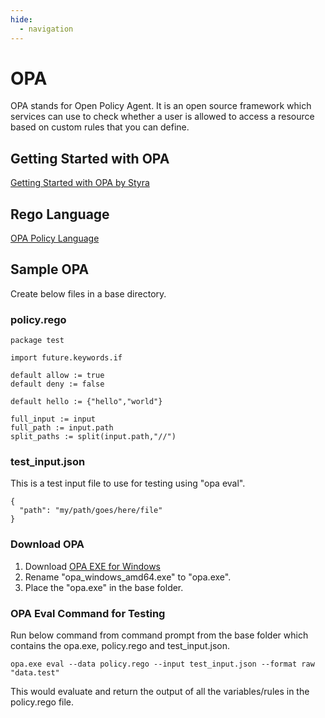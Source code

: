 ```yaml
---
hide:
  - navigation
---
```

# OPA
OPA stands for Open Policy Agent. It is an open source framework which services can use to check whether a user is allowed to access a resource based on custom rules that you can define.

## Getting Started with OPA
[Getting Started with OPA by Styra](https://academy.styra.com/courses/opa-by-example)

## Rego Language
[OPA Policy Language](https://www.openpolicyagent.org/docs/latest/policy-language/)

## Sample OPA
Create below files in a base directory.

### policy.rego
```
package test

import future.keywords.if

default allow := true
default deny := false

default hello := {"hello","world"}

full_input := input
full_path := input.path
split_paths := split(input.path,"//")
```
### test_input.json
This is a test input file to use for testing using "opa eval".
```
{
  "path": "my/path/goes/here/file"
}
```
### Download OPA
1. Download [OPA EXE for Windows](https://openpolicyagent.org/downloads/latest/opa_windows_amd64.exe)
2. Rename "opa_windows_amd64.exe" to "opa.exe".
3. Place the "opa.exe" in the base folder.

### OPA Eval Command for Testing
Run below command from command prompt from the base folder which contains the opa.exe, policy.rego and test_input.json.
```
opa.exe eval --data policy.rego --input test_input.json --format raw "data.test"
```
This would evaluate and return the output of all the variables/rules in the policy.rego file.